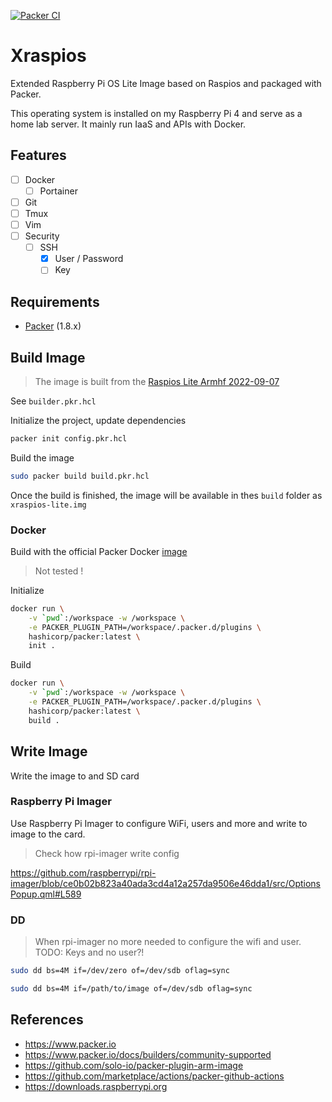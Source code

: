 [![Packer CI](https://github.com/alexandrelamberty/xraspios/actions/workflows/packer.yml/badge.svg)](https://github.com/alexandrelamberty/xraspios/actions/workflows/packer.yml)

# Xraspios

Extended Raspberry Pi OS Lite Image based on Raspios and packaged with Packer.

This operating system is installed on my Raspberry Pi 4 and serve as a home lab
server. It mainly run IaaS and APIs with Docker.

## Features

- [ ] Docker
  - [ ] Portainer
- [ ] Git
- [ ] Tmux
- [ ] Vim
- [ ] Security
  - [ ] SSH
    - [x] User / Password
    - [ ] Key

## Requirements

- [Packer](https://www.packer.io) (1.8.x)

## Build Image

> The image is built from the [Raspios Lite Armhf 2022-09-07](https://downloads.raspberrypi.org/raspios_lite_armhf/images/raspios_lite_armhf-2022-09-07/)

See `builder.pkr.hcl`

Initialize the project, update dependencies 

```bash
packer init config.pkr.hcl
```

Build the image

```bash
sudo packer build build.pkr.hcl
```

Once the build is finished, the image will be available in thes `build` folder
as `xraspios-lite.img`

### Docker

Build with the official Packer Docker [image](https://hub.docker.com/r/hashicorp/packer)

> Not tested !

Initialize

```bash
docker run \
    -v `pwd`:/workspace -w /workspace \
    -e PACKER_PLUGIN_PATH=/workspace/.packer.d/plugins \
    hashicorp/packer:latest \
    init .
```

Build

```bash
docker run \
    -v `pwd`:/workspace -w /workspace \
    -e PACKER_PLUGIN_PATH=/workspace/.packer.d/plugins \
    hashicorp/packer:latest \
    build .
```

## Write Image

Write the image to and SD card

### Raspberry Pi Imager

Use Raspberry Pi Imager to configure WiFi, users and more and write to image to
the card.

> Check how rpi-imager write config 

<https://github.com/raspberrypi/rpi-imager/blob/ce0b02b823a40ada3cd4a12a257da9506e46dda1/src/OptionsPopup.qml#L589>

### DD

> When rpi-imager no more needed to configure the wifi and user. TODO: Keys and no user?!

```bash
sudo dd bs=4M if=/dev/zero of=/dev/sdb oflag=sync
```

```bash
sudo dd bs=4M if=/path/to/image of=/dev/sdb oflag=sync
```

## References

- <https://www.packer.io>
- <https://www.packer.io/docs/builders/community-supported>
- <https://github.com/solo-io/packer-plugin-arm-image>
- <https://github.com/marketplace/actions/packer-github-actions>
- <https://downloads.raspberrypi.org>
